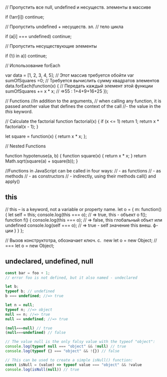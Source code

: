 // Пропустить все null, undefined и несуществ. элементы в массиве

if (!arr[і]) continue;

// Пропустить undefined + несуществ. эл. // тело цикла

if (a[і] === undefined) continue;

// Пропустить несуществующие элементы

if (!(i in a)) continue;

// Использование forEach

var data = [1, 2, 3, 4, 5];
// Этот массив требуется обойти var sumOfSquares =0;
// Требуется вычислить сумму квадратов элементов
data.forEach(function(x) {
  // Передать каждый элемент этой функции
  sumOfSquares += х * х; // =>55 : 1+4+9+16+25
});

// Functions
//In addition to the arguments,
// when calling any function, it is passed another value that defines the context of the call
//- the value in the *this* keyword.

// Calculate the factorial
function factorial(x) {
  if (x <= 1) return 1;
  return x * factorial(x - 1);
}

let square = function(x) {
  return x * x;
};

// Nested Functions

function hypotenuse(a, b) {
  function square(x) {
    return x * x;
  }
  return Math.sqrt(square(a) + square(b));
}

//Functions in JavaScript can be called in four ways:
// - as functions
// - as methods
// - as constructors
// - indirectly, using their methods call() and apply()

## this
// this – is a keyword, not a variable or property name.
let o = {
  m: function() {
    let self = this;
    console.log(this === o); // => true, this - объект о
    f();
    function f() {
      console.log(this === o); // => false, this глобальный объкт или undefined
      console.log(self === o); // => true - self значение this внеш. ф-ции
    }
  }
};

// Вызов конструктотра, обозначает ключ. с.  new
let o = new Object; // === let o = new Object;

## undeclared, undefined, null 
```js 
const bar = foo + 1;
// error foo is not defined, but it also named - undeclared 
```

```js
let b; 
typeof b; // undefined 
b === undefined; //=> true
```

```js 
let n = null;
typeof n; //=> object
null == n; //=> true
null == undefined; //=> true

(null===null) // true
(null===undefined) // false

// The value null is the only falsy value with the typeof "object":
console.log(typeof null === "object" && !null) // true
console.log(typeof {} === "object" && !{}) // false

// This can be used to create a simple isNull() function:
const isNull = (value) => typeof value === "object" && !value
console.log(isNull(null)) // true
